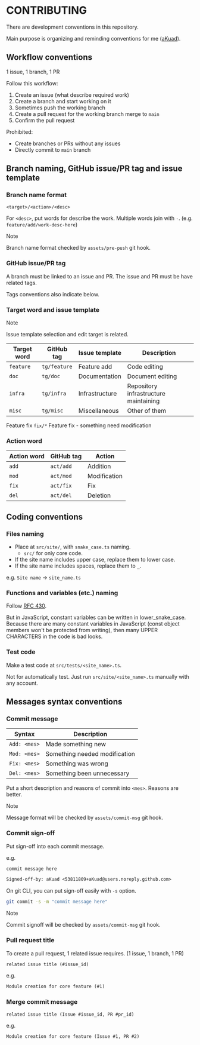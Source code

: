 # CONTRIBUTING

There are development conventions in this repository.

Main purpose is organizing and reminding conventions for me ([aKuad](https://github.com/aKuad)).

## Workflow conventions

1 issue, 1 branch, 1 PR

Follow this workflow:

1. Create an issue (what describe required work)
2. Create a branch and start working on it
3. Sometimes push the working branch
4. Create a pull request for the working branch merge to `main`
5. Confirm the pull request

Prohibited:

- Create branches or PRs without any issues
- Directly commit to `main` branch

## Branch naming, GitHub issue/PR tag and issue template

### Branch name format

`<target>/<action>/<desc>`

For `<desc>`, put words for describe the work. Multiple words join with `-`. (e.g. `feature/add/work-desc-here`)

> [!NOTE]
>
> Branch name format checked by `assets/pre-push` git hook.

### GitHub issue/PR tag

A branch must be linked to an issue and PR. The issue and PR must be have related tags.

Tags conventions also indicate below.

### Target word and issue template

> [!NOTE]
>
> Issue template selection and edit target is related.

| Target word | GitHub tag   | Issue template | Description                           |
| ----------- | ------------ | -------------- | ------------------------------------- |
| `feature`   | `tg/feature` | Feature add    | Code editing                          |
| `doc`       | `tg/doc`     | Documentation  | Document editing                      |
| `infra`     | `tg/infra`   | Infrastructure | Repository infrastructure maintaining |
| `misc`      | `tg/misc`    | Miscellaneous  | Other of them                         |

Feature fix `fix/*` Feature fix - something need modification

### Action word

| Action word | GitHub tag | Action       |
| ----------- | ---------- | ------------ |
| `add`       | `act/add`  | Addition     |
| `mod`       | `act/mod`  | Modification |
| `fix`       | `act/fix`  | Fix          |
| `del`       | `act/del`  | Deletion     |

## Coding conventions

### Files naming

- Place at `src/site/`, with `snake_case.ts` naming.
  - `src/` for only core code.
- If the site name includes upper case, replace them to lower case.
- If the site name includes spaces, replace them to `_`.

e.g. `Site name` -> `site_name.ts`

### Functions and variables (etc.) naming

Follow [RFC 430](https://github.com/rust-lang/rfcs/blob/master/text/0430-finalizing-naming-conventions.md).

But in JavaScript, constant variables can be written in lower_snake_case. Because there are many constant variables in JavaScript (const object members won't be protected from writing), then many UPPER CHARACTERS in the code is bad looks.

### Test code

Make a test code at `src/tests/<site_name>.ts`.

Not for automatically test. Just run `src/site/<site_name>.ts` manually with any account.

## Messages syntax conventions

### Commit message

| Syntax       | Description                   |
| ------------ | ----------------------------- |
| `Add: <mes>` | Made something new            |
| `Mod: <mes>` | Something needed modification |
| `Fix: <mes>` | Something was wrong           |
| `Del: <mes>` | Something been unnecessary    |

Put a short description and reasons of commit into `<mes>`. Reasons are better.

> [!NOTE]
>
> Message format will be checked by `assets/commit-msg` git hook.

### Commit sign-off

Put sign-off into each commit message.

e.g.

```txt
commit message here

Signed-off-by: aKuad <53811809+aKuad@users.noreply.github.com>
```

On git CLI, you can put sign-off easily with `-s` option.

```sh
git commit -s -m "commit message here"
```

> [!NOTE]
>
> Commit signoff will be checked by `assets/commit-msg` git hook.

### Pull request title

To create a pull request, 1 related issue requires. (1 issue, 1 branch, 1 PR)

```txt
related issue title (#issue_id)
```

e.g.

```txt
Module creation for core feature (#1)
```

### Merge commit message

```txt
related issue title (Issue #issue_id, PR #pr_id)
```

e.g.

```txt
Module creation for core feature (Issue #1, PR #2)
```
